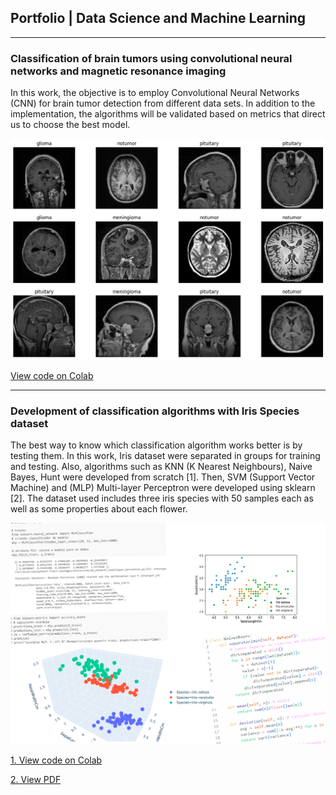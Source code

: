 
## Portfolio | Data Science and Machine Learning

---

### Classification of brain tumors using convolutional neural networks and magnetic resonance imaging
In this work, the objective is to employ Convolutional Neural Networks (CNN) for brain tumor detection from different data sets. In addition to the implementation, the algorithms will be validated based on metrics that direct us to choose the best model.


<img src="images/post1.png?raw=true" />

[View code on Colab](https://colab.research.google.com/)

---


### Development of classification algorithms with Iris Species dataset
The best way to know which classification algorithm works better is by testing them. In this work, Iris dataset were separated in groups for training and testing. Also, algorithms such as KNN (K Nearest Neighbours), Naive Bayes, Hunt were developed from scratch [1]. Then, SVM (Support Vector Machine) and (MLP) Multi-layer Perceptron  were developed using sklearn [2].
The dataset used includes three iris species with 50 samples each as well as some properties about each flower.

<img src="images/post-Iris.png?raw=true" />

[1. View code on Colab](https://colab.research.google.com/drive/1dfI1twAIBGb7UJna3posjjmtAWBJIgAJ?usp=sharing)

[2. View PDF](/post-Iris.pdf)

